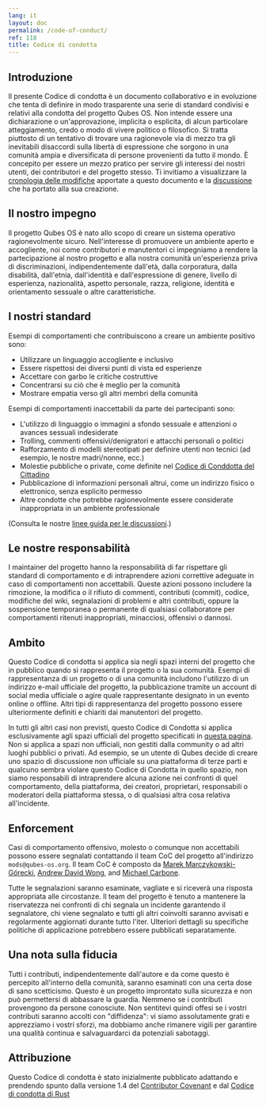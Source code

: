 ```yaml
---
lang: it
layout: doc
permalink: /code-of-conduct/
ref: 118
title: Codice di condotta
---
```


## Introduzione
Il presente Codice di condotta è un documento collaborativo e in evoluzione che tenta di definire in modo trasparente una serie di standard condivisi e relativi alla condotta del progetto Qubes OS. Non intende essere una dichiarazione o un'approvazione, implicita o esplicita, di alcun particolare atteggiamento, credo o modo di vivere politico o filosofico. Si tratta piuttosto di un tentativo di trovare una ragionevole via di mezzo tra gli inevitabili disaccordi sulla libertà di espressione che sorgono in una comunità ampia e diversificata di persone provenienti da tutto il mondo. È concepito per essere un mezzo pratico per servire gli interessi dei nostri utenti, dei contributori e del progetto stesso.
Ti invitiamo a visualizzare la [cronologia delle modifiche](https://github.com/QubesOS/qubes-doc/commits/master/about/code-of-conduct.md) apportate a questo documento e la [discussione](https://github.com/QubesOS/qubes-issues/issues/2163) che ha portato alla sua creazione.


## Il nostro impegno

Il progetto Qubes OS è nato allo scopo di creare un sistema operativo ragionevolmente sicuro. Nell'interesse di promuovere un ambiente aperto e accogliente, noi come contributori e manutentori ci impegniamo a rendere la partecipazione al nostro progetto e alla nostra comunità un'esperienza priva di discriminazioni, indipendentemente dall'età, dalla corporatura, dalla disabilità, dall'etnia, dall'identità e dall'espressione di genere, livello di esperienza, nazionalità, aspetto personale, razza, religione, identità e orientamento sessuale o altre caratteristiche.


## I nostri standard

Esempi di comportamenti che contribuiscono a creare un ambiente positivo
sono:

- Utilizzare un linguaggio accogliente e inclusivo
- Essere rispettosi dei diversi punti di vista ed esperienze
- Accettare con garbo le critiche costruttive
- Concentrarsi su ciò che è meglio per la comunità
- Mostrare empatia verso gli altri membri della comunità

Esempi di comportamenti inaccettabili da parte dei partecipanti sono:

- L'utilizzo di linguaggio o immagini a sfondo sessuale e attenzioni o avances sessuali indesiderate
- Trolling, commenti offensivi/denigratori e attacchi personali o politici
- Rafforzamento di modelli stereotipati per definire utenti non tecnici (ad esempio, le nostre madri/nonne, ecc.)
- Molestie pubbliche o private, come definite nel [Codice di Conddotta del Cittadino](https://github.com/stumpsyn/policies/blob/master/citizen_code_of_conduct.md)
- Pubblicazione di informazioni personali altrui, come un indirizzo fisico o elettronico, senza esplicito permesso
- Altre condotte che potrebbe ragionevolmente essere considerate inappropriata in un ambiente professionale

(Consulta le nostre [linee guida per le discussioni](/support/#discussion-guidelines).)

## Le nostre responsabilità

I maintainer del progetto hanno la responsabilità di far rispettare gli standard di comportamento e di intraprendere azioni correttive adeguate in caso di comportamenti non accettabili. Queste azioni possono includere la rimozione, la modifica o il rifiuto di commenti, contributi (commit), codice, modifiche del wiki, segnalazioni di problemi e altri contributi, oppure la sospensione temporanea o permanente di qualsiasi collaboratore per comportamenti ritenuti inappropriati, minacciosi, offensivi o dannosi.

## Ambito

Questo Codice di condotta si applica sia negli spazi interni del progetto che in pubblico quando si rappresenta il progetto o la sua comunità. Esempi di rappresentanza di un progetto o di una comunità includono l'utilizzo di un indirizzo e-mail ufficiale del progetto, la pubblicazione tramite un account di social media ufficiale o agire quale rappresentante designato in un evento online o offline. Altri tipi di rappresentanza del progetto possono essere ulteriormente definiti e chiariti dai manutentori del progetto.

In tutti gli altri casi non previsti, questo Codice di Condotta si applica esclusivamente agli spazi ufficiali del progetto specificati in [questa pagina](/support/). Non si applica a spazi non ufficiali, non gestiti dalla community o ad altri luoghi pubblici o privati. Ad esempio, se un utente di Qubes decide di creare uno spazio di discussione non ufficiale su una piattaforma di terze parti e qualcuno sembra violare questo Codice di Condotta in quello spazio, non siamo responsabili di intraprendere alcuna azione nei confronti di quel comportamento, della piattaforma, dei creatori, proprietari, responsabili o moderatori della piattaforma stessa, o di qualsiasi altra cosa relativa all'incidente.


## Enforcement

Casi di comportamento offensivo, molesto o comunque non accettabili possono essere segnalati contattando il team CoC del progetto all'indirizzo `mods@qubes-os.org`. Il team CoC è composto da [Marek
Marczykowski-Górecki](/team/#marek-marczykowski-g%C3%B3recki), [Andrew David Wong](/team/#andrew-david-wong), and [Michael Carbone](/team/#michael-carbone).

Tutte le segnalazioni saranno esaminate, vagliate e si riceverà una risposta appropriata alle circostanze. Il team del progetto è tenuto a mantenere la riservatezza nei confronti di chi segnala un incidente garantendo il segnalatore, chi viene segnalato e tutti gli altri coinvolti saranno avvisati e regolarmente aggiornati durante tutto l'iter. Ulteriori dettagli su specifiche politiche di applicazione potrebbero essere pubblicati separatamente.

## Una nota sulla fiducia

Tutti i contributi, indipendentemente dall'autore e da come questo è percepito all'interno della comunità, saranno esaminati con una certa dose di sano scetticismo. Questo è un progetto improntato sulla sicurezza e non può permettersi di abbassare la guardia. Nemmeno se i contributi provengono da persone conosciute. Non sentitevi quindi offesi se i vostri contributi saranno accolti con "diffidenza": vi siamo assolutamente grati e apprezziamo i vostri sforzi, ma dobbiamo anche rimanere vigili per garantire una qualità continua e salvaguardarci da potenziali sabotaggi.

## Attribuzione
Questo Codice di condotta è stato inizialmente pubblicato adattando e prendendo spunto dalla versione 1.4 del [Contributor Covenant](https://contributor-covenant.org/version/1/4) e dal [Codice di condotta di Rust](https://www.rust-lang.org/en-US/conduct.html)
